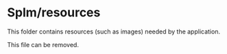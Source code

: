 # Splm/resources

This folder contains resources (such as images) needed by the application. 

This file can be removed.

